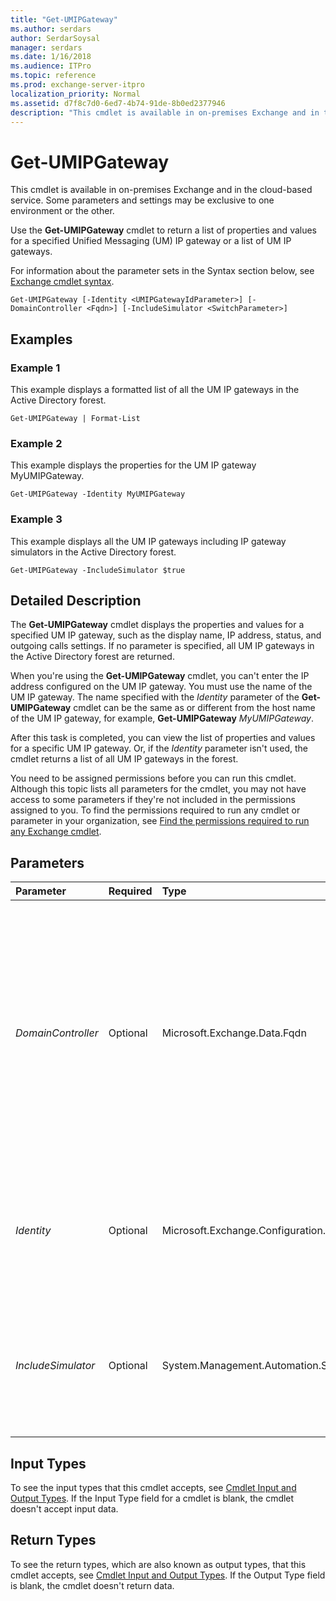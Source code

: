 ```yaml
---
title: "Get-UMIPGateway"
ms.author: serdars
author: SerdarSoysal
manager: serdars
ms.date: 1/16/2018
ms.audience: ITPro
ms.topic: reference
ms.prod: exchange-server-itpro
localization_priority: Normal
ms.assetid: d7f8c7d0-6ed7-4b74-91de-8b0ed2377946
description: "This cmdlet is available in on-premises Exchange and in the cloud-based service. Some parameters and settings may be exclusive to one environment or the other."
---
```


# Get-UMIPGateway

This cmdlet is available in on-premises Exchange and in the cloud-based service. Some parameters and settings may be exclusive to one environment or the other. 
  
Use the **Get-UMIPGateway** cmdlet to return a list of properties and values for a specified Unified Messaging (UM) IP gateway or a list of UM IP gateways.
  
For information about the parameter sets in the Syntax section below, see [Exchange cmdlet syntax](https://technet.microsoft.com/library/bb123552.aspx). 
  
```
Get-UMIPGateway [-Identity <UMIPGatewayIdParameter>] [-DomainController <Fqdn>] [-IncludeSimulator <SwitchParameter>]

```

## Examples
<a name="Examples"> </a>

### Example 1

This example displays a formatted list of all the UM IP gateways in the Active Directory forest.
  
```
Get-UMIPGateway | Format-List
```

### Example 2

This example displays the properties for the UM IP gateway MyUMIPGateway.
  
```
Get-UMIPGateway -Identity MyUMIPGateway
```

### Example 3

This example displays all the UM IP gateways including IP gateway simulators in the Active Directory forest.
  
```
Get-UMIPGateway -IncludeSimulator $true
```

## Detailed Description
<a name="DetailedDescription"> </a>

The **Get-UMIPGateway** cmdlet displays the properties and values for a specified UM IP gateway, such as the display name, IP address, status, and outgoing calls settings. If no parameter is specified, all UM IP gateways in the Active Directory forest are returned.
  
When you're using the **Get-UMIPGateway** cmdlet, you can't enter the IP address configured on the UM IP gateway. You must use the name of the UM IP gateway. The name specified with the _Identity_ parameter of the **Get-UMIPGateway** cmdlet can be the same as or different from the host name of the UM IP gateway, for example, **Get-UMIPGateway** _MyUMIPGateway_.
  
After this task is completed, you can view the list of properties and values for a specific UM IP gateway. Or, if the _Identity_ parameter isn't used, the cmdlet returns a list of all UM IP gateways in the forest.
  
You need to be assigned permissions before you can run this cmdlet. Although this topic lists all parameters for the cmdlet, you may not have access to some parameters if they're not included in the permissions assigned to you. To find the permissions required to run any cmdlet or parameter in your organization, see [Find the permissions required to run any Exchange cmdlet](https://technet.microsoft.com/library/mt432940.aspx).
  
## Parameters
<a name="DetailedDescription"> </a>

|**Parameter**|**Required**|**Type**|**Description**|
|:-----|:-----|:-----|:-----|
| _DomainController_ <br/> |Optional  <br/> |Microsoft.Exchange.Data.Fqdn  <br/> |This parameter is available only in on-premises Exchange.  <br/> The _DomainController_ parameter specifies the domain controller that's used by this cmdlet to read data from or write data to Active Directory. You identify the domain controller by its fully qualified domain name (FQDN). For example, `dc01.contoso.com`.  <br/> |
| _Identity_ <br/> |Optional  <br/> |Microsoft.Exchange.Configuration.Tasks.UMIPGatewayIdParameter  <br/> |The _Identity_ parameter specifies the identifier for the UM IP gateway being viewed. This parameter is the directory object ID for the UM IP gateway. <br/> |
| _IncludeSimulator_ <br/> |Optional  <br/> |System.Management.Automation.SwitchParameter  <br/> |The _IncludeSimulator_ switch retrieves the simulator of the UM IP gateway being viewed. A simulator allows a client to connect to the Mailbox server. <br/> |
   
## Input Types
<a name="InputTypes"> </a>

To see the input types that this cmdlet accepts, see [Cmdlet Input and Output Types](http://go.microsoft.com/fwlink/p/?linkId=616387). If the Input Type field for a cmdlet is blank, the cmdlet doesn't accept input data. 
  
## Return Types
<a name="ReturnTypes"> </a>

To see the return types, which are also known as output types, that this cmdlet accepts, see [Cmdlet Input and Output Types](http://go.microsoft.com/fwlink/p/?linkId=616387). If the Output Type field is blank, the cmdlet doesn't return data. 
  

